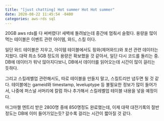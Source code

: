 ```yaml
---
title: "[just chatting] Hot summer Hot Hot summer"
date: 2020-08-22 11:45:54 -0400
categories: aws-rds sql
---
```


20GB aws rds를 다 써버렸다!
새벽에 돌려놨는데 중간에 멈춰서 슬펐다.
용량을 많이 먹는 테이블은 이벤트 관련 아이템, 와드, 스킬 이다.

일단 와드 테이블은 지우고, 아이템 테이블에서도 핑와(제어와드)와 포션 관련 데이터는 지웠다.
대략 최소 5GB 정도의 용량은 확보했을 것 같아서, 일단 다시 코드를 돌리는 중.
DB에 데이터가 워낙 많아지다보니, DB에서 데이터를 읽어오는데 시간이 많이 걸리는 듯하다.

그리고 스킬레벨업 관련해서도, 따로 테이블을 만들지 말고, 스킬트리만 냅두면 될 것 같다.
테이블에는 gameid와 timestamp, leveluptype 등 불필요한 정보가 많이 들어가서,
나중에 퍼스널 서머리에 칼럼 하나 추가해서 스킬레벨업 테이블 내용을 넣을 예정이다.

마그마챌 엔트리 받은 2800명 중에 850명정도 완료했는데,
이제 대략 대전기록의 절반 정도는 DB에 이미 들어가있는듯?
갈수록 걸리는 시간이 짧아질 것 같다.
